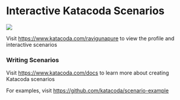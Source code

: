 # Interactive Katacoda Scenarios

[![](http://shields.katacoda.com/katacoda/ravigunapure/count.svg)](https://www.katacoda.com/ravigunapure "Get your profile on Katacoda.com")

Visit https://www.katacoda.com/ravigunapure to view the profile and interactive scenarios

### Writing Scenarios
Visit https://www.katacoda.com/docs to learn more about creating Katacoda scenarios

For examples, visit https://github.com/katacoda/scenario-example
